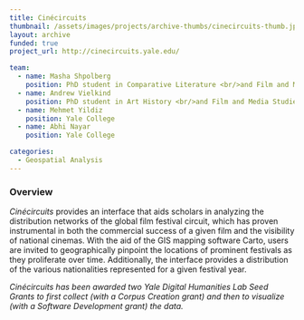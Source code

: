 ```yaml
---
title: Cinécircuits
thumbnail: /assets/images/projects/archive-thumbs/cinecircuits-thumb.jpg
layout: archive
funded: true
project_url: http://cinecircuits.yale.edu/

team:
  - name: Masha Shpolberg
    position: PhD student in Comparative Literature <br/>and Film and Media Studies
  - name: Andrew Vielkind
    position: PhD student in Art History <br/>and Film and Media Studies
  - name: Mehmet Yildiz
    position: Yale College
  - name: Abhi Nayar
    position: Yale College

categories:
  - Geospatial Analysis
---
```


### Overview

*Cinécircuits* provides an interface that aids scholars in analyzing the distribution networks of the global film festival circuit, which has proven instrumental in both the commercial success of a given film and the visibility of national cinemas. With the aid of the GIS mapping software Carto, users are invited to geographically pinpoint the locations of prominent festivals as they proliferate over time. Additionally, the interface provides a distribution of the various nationalities represented for a given festival year.

*Cinécircuits has been awarded two Yale Digital Humanities Lab Seed Grants to first collect (with a Corpus Creation grant) and then to visualize (with a Software Development grant) the data.*